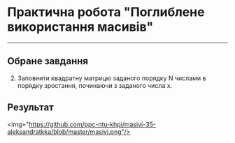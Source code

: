 # Практична робота "Поглиблене використання масивів"

----

## Обране завдання
2. Заповнити квадратну матрицю заданого порядку N числами в порядку зростання, починаючи з заданого числа x.

## Результат
<img="https://github.com/ppc-ntu-khpi/masivi-35-aleksandratkka/blob/master/masivi.png"/>
